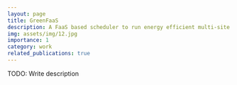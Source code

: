 ```yaml
---
layout: page
title: GreenFaaS
description: A FaaS based scheduler to run energy efficient multi-site workflows
img: assets/img/12.jpg
importance: 1
category: work
related_publications: true
---
```


TODO: Write description